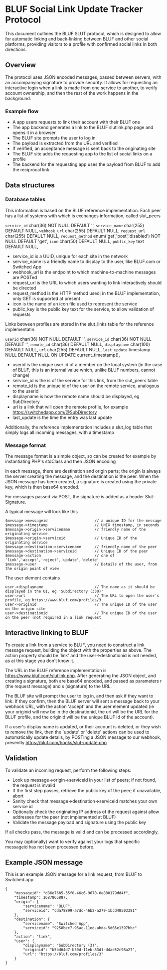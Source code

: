 # BLUF Social Link Update Tracker Protocol

This document outlines the BLUF SLUT protocol, which is designed to allow for automatic linking and 
back-linking between BLUF and other social platforms, providing visitors to a profile with confirmed
social links in both directions.

## Overview
The protocol uses JSON encoded messages, passed between servers, with an accompanying signature to provide
security. It allows for requesting an interactive login when a link is made from one service to another,
to verify account ownership, and then the rest of the work happens in the background.

### Example flow
+ A app users requests to link their account with their BLUF one
+ The app backend generates a link to the BLUF slutlink.php page and opens it in a browser
+ The BLUF site prompts the user to log in
+ The payload is extracted from the URL and verified
+ If verified, an acceptance message is sent back to the originating site
+ The BLUF site adds the requesting app to the list of social links on a profile
+ The backend for the requesting app uses the payload from BLUF to add the reciprocal link

## Data structures

### Database tables
This information is based on the BLUF reference implementation. Each peer has a list of systems with
which is exchanges information, called slut_peers

  `service_id` char(36) NOT NULL DEFAULT '',
  `service_name` char(255) DEFAULT NULL,
  `webhook_url` char(255) DEFAULT NULL,
  `request_url` char(255) DEFAULT NULL,
  `request_method` enum('get','post','disabled') NOT NULL DEFAULT 'get',
  `icon` char(50) DEFAULT NULL,
  `public_key` text DEFAULT NULL,
  
+ service_id is a UUID, unique for each site in the network
+ service_name is a friendly name to display to the user, like BLUF.com or Switched App
+ webhook_url is the endpoint to which machine-to-machine messages are POSTed
+ request_url is the URL to which users wanting to link interactively should be directed
+ request_method is the HTTP method used; in the BLUF implementation, only GET is supported at present
+ icon is the name of an icon file used to represent the service
+ public_key is the public key text for the service, to allow validation of requests

Links between profiles are stored in the slut_links table for the reference implementatin

  `userid` char(36) NOT NULL DEFAULT '',
  `service_id` char(36) NOT NULL DEFAULT '',
  `remote_id` char(36) DEFAULT NULL,
  `displayname` char(100) DEFAULT NULL,
  `url` char(255) DEFAULT NULL,
  `last_update` timestamp NULL DEFAULT NULL ON UPDATE current_timestamp(),

+ userid is the unique user id of a member on the local system (in the case of BLUF, this is an internal value which, unlike BLUF numbers, cannot change)
+ service_id is the is of the service for this link, from the slut_peers table
+ remote_id is the unique id of the user on the remote service, analogous to the userid
+ displayname is how the remote name should be displayed, eg SubDirectory
+ url is a link that will open the remote profile, for example https://switchedapp.com/@SubDirectory
+ last_update is the time the entry was last update

Additionally, the reference implementation includes a slut_log table that simply logs all incoming messages, with a timestamp

### Message format
The message format is a simple object, so can be created for example by instantiating PHP's stdClass and then JSON encoding

In each message, there are destination and origin parts; the origin is always the server creating the message, and the destination is the peer.
When the JSON message has been created, a signature is created using the private key, which is then base64 encoded.

For messages passed via POST, the signature is added as a header Slut-Signature.

A typical message will look like this

	$message->messageid  					// a unique ID for the message
	$message->timestamp  					// UNIX timestamp, in seconds
	$message->origin->servicename 	 		// friendly name of the originating service
	$message->origin->serviceid		 		// Unique ID of the originating service
	$message->destination->servicename  	// friendly name of the peer
	$message->destination->serviceid  		// Unique ID of the peer
	$message->action 						// one of 'link','accept','reject','update','delete'
	$message->user 							// Details of the user, from the origin point of view
	
The user element contains

	user->displayname						// The name as it should be displayed in the UI, eg 'Subdirectory (330)'
	user->url								// The URL to open the user's profile, eg https://www.bluf.com/profiles/3
	user->originid							// The unique ID of the user on the origin site
	user->destinationid						// The unique ID of the user on the peer (not required in a link request
	
## Interactive linking to BLUF
To create a link from a service to BLUF, you need to construct a link message request, building the object with the properties as above. The action
property should be 'link' and the user->destinationid is not needed, as at this stage you don't know it.

The URL in the BLUF reference implementation is https://www.bluf.com/slutlink.php. After generating the JSON object, and creating a signature,
both are base64 encoded, and passed as parameters r (the request message) and s (signature) to the URL.

The BLUF site will prompt the user to log in, and then ask if they want to link. If they confirm, then the BLUF server will sent a message back to your
webhook URL, with the action 'accept' and the user element updated (ie your originid will now be in the destinationid, the url will be the URL for
the BLUF profile, and the originid will be the unique BLUF id of the account).

If a user's display name is updated, or their account is deleted, or they wish to remove the link, then the 'update' or 'delete' actions can be used
to automatically update details, by POSTing a JSON message to our webhook, presently https://bluf.com/hooks/slut-update.php 

## Validation
To validate an incoming request, perform the following steps:

+ Look up message->origin->serviceid in your list of peers; if not found, the request is invalid
+ If the first step passes, retrieve the public key of the peer; if unavailable, abort
+ Sanity check that message->destination->serviceid matches your own service id
+ Optionally check the originating IP address of the request against allow addresses for the peer (not implemented at BLUF)
+ Validate the message payload and signature using the public key

If all checks pass, the message is valid and can be processed accordingly.

You may (optionally) want to verify against your logs that specific messageid has not been processed before.

## Example JSON message
This is an example JSON message for a link request, from BLUF to Switched.app

	{
  		"messageid": "d86e76b5-35f0-46c6-9670-0e880179dd4f",
  		"timestamp": 1687865887,
  		"origin": {
			"servicename": "BLUF",
			"serviceid": "cda78899-a7dc-46b2-a279-1bcd48503381"
  		},
  		"destination": {
			"servicename": "Switched App",
			"serviceid": "9258bec7-95ac-11ed-abda-5d65e1397bbc"
  		},
  		"action": "link",
  		"user": {
			"displayname": "SubDirectory (3)",
			"originid": "b5bd64d7-b30d-11eb-83d1-d4ae52c98a27",
			"url": "https://bluf.com/profiles/3"
  		}
	}
